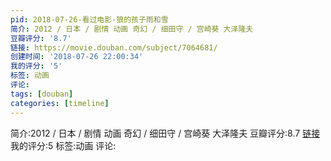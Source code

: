 ```yaml
---
pid: 2018-07-26-看过电影-狼的孩子雨和雪
简介: 2012 / 日本 / 剧情 动画 奇幻 / 细田守 / 宫崎葵 大泽隆夫
豆瓣评分: '8.7'
链接: https://movie.douban.com/subject/7064681/
创建时间: '2018-07-26 22:00:34'
我的评分: '5'
标签: 动画
评论:
tags: [douban]
categories: [timeline]
---
```

简介:2012 / 日本 / 剧情 动画 奇幻 / 细田守 / 宫崎葵 大泽隆夫
豆瓣评分:8.7
[链接](https://movie.douban.com/subject/7064681/)
我的评分:5
标签:动画
评论:
